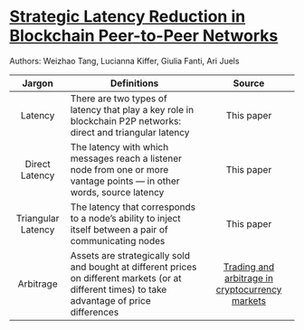# [Strategic Latency Reduction in Blockchain Peer-to-Peer Networks](https://arxiv.org/abs/2205.06837)

Authors: Weizhao Tang, Lucianna Kiffer, Giulia Fanti, Ari Juels

|**Jargon**|**Definitions**|**Source**| 
|:------:|---------------------------|:-----:|
| Latency| There are two types of latency that play a key role in blockchain P2P networks: direct and triangular latency | This paper |
| Direct Latency| The latency with which messages reach a listener node from one or more vantage points — in other words, source latency| This paper|
| Triangular Latency  | The latency that corresponds to a node’s ability to inject itself between a pair of communicating nodes| This paper|
| Arbitrage |  Assets are strategically sold and bought at different prices on different markets (or at different times) to take advantage of price differences | [Trading and arbitrage in cryptocurrency markets](https://econpapers.repec.org/scripts/redir.pf?u=https%3A%2F%2Fdoi.org%2F10.1016%252Fj.jfineco.2019.07.001;h=repec:eee:jfinec:v:135:y:2020:i:2:p:293-319) |
